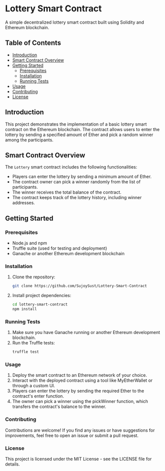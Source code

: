 # Lottery Smart Contract

A simple decentralized lottery smart contract built using Solidity and Ethereum blockchain.

## Table of Contents

- [Introduction](#introduction)
- [Smart Contract Overview](#smart-contract-overview)
- [Getting Started](#getting-started)
  - [Prerequisites](#prerequisites)
  - [Installation](#installation)
  - [Running Tests](#running-tests)
- [Usage](#usage)
- [Contributing](#contributing)
- [License](#license)

## Introduction

This project demonstrates the implementation of a basic lottery smart contract on the Ethereum blockchain. The contract allows users to enter the lottery by sending a specified amount of Ether and pick a random winner among the participants.

## Smart Contract Overview

The `Lottery` smart contract includes the following functionalities:

- Players can enter the lottery by sending a minimum amount of Ether.
- The contract owner can pick a winner randomly from the list of participants.
- The winner receives the total balance of the contract.
- The contract keeps track of the lottery history, including winner addresses.

## Getting Started

### Prerequisites

- Node.js and npm
- Truffle suite (used for testing and deployment)
- Ganache or another Ethereum development blockchain

### Installation

1. Clone the repository:
   ```sh
   git clone https://github.com/SujoySust/Lottery-Smart-Contract
   ```
2. Install project dependencies:
    ```sh
    cd lottery-smart-contract
    npm install
    ```
### Running Tests
1. Make sure you have Ganache running or another Ethereum development blockchain.
2. Run the Truffle tests:
    ```sh
    truffle test
    ```
### Usage
1. Deploy the smart contract to an Ethereum network of your choice.
2. Interact with the deployed contract using a tool like MyEtherWallet or through a custom UI.
3. Players can enter the lottery by sending the required Ether to the contract's enter function.
4. The owner can pick a winner using the pickWinner function, which transfers the contract's balance to the winner.

### Contributing

Contributions are welcome! If you find any issues or have suggestions for improvements, feel free to open an issue or submit a pull request.

### License
This project is licensed under the MIT License - see the LICENSE file for details.

